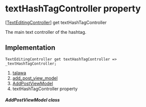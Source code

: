 
<div>

# textHashTagController property

</div>



[[TextEditingController](https://api.flutter.dev/flutter/widgets/TextEditingController-class.html)]
get textHashTagController



The main text controller of the hashtag.



## Implementation

``` language-dart
TextEditingController get textHashTagController => _textHashTagController;
```








1.  [talawa](../../index.html)
2.  [add_post_view_model](../../view_model_after_auth_view_models_add_post_view_models_add_post_view_model/)
3.  [AddPostViewModel](../../view_model_after_auth_view_models_add_post_view_models_add_post_view_model/AddPostViewModel-class.html)
4.  textHashTagController property

##### AddPostViewModel class







